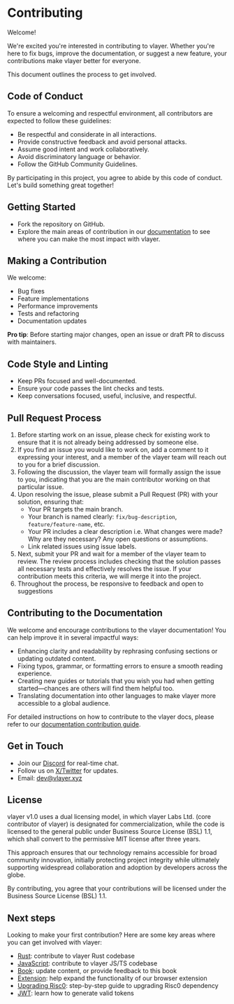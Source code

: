 # Contributing

Welcome! 

We're excited you're interested in contributing to vlayer. Whether you're here to fix bugs, improve the documentation, or suggest a new feature, your contributions make vlayer better for everyone. 

This document outlines the process to get involved.

## Code of Conduct
To ensure a welcoming and respectful environment, all contributors are expected to follow these guidelines:
- Be respectful and considerate in all interactions.
- Provide constructive feedback and avoid personal attacks.
- Assume good intent and work collaboratively.
- Avoid discriminatory language or behavior.
- Follow the GitHub Community Guidelines.

By participating in this project, you agree to abide by this code of conduct. 
Let's build something great together!

## Getting Started
- Fork the repository on GitHub.
- Explore the main areas of contribution in our [documentation](https://book.vlayer.xyz) to see where you can make the most impact with vlayer.

## Making a Contribution
We welcome:
- Bug fixes
- Feature implementations
- Performance improvements
- Tests and refactoring
- Documentation updates

**Pro tip**: Before starting major changes, open an issue or draft PR to discuss with maintainers.

## Code Style and Linting
- Keep PRs focused and well-documented. 
- Ensure your code passes the lint checks and tests.
- Keep conversations focused, useful, inclusive, and respectful.  

## Pull Request Process
1. Before starting work on an issue, please check for existing work to ensure that it is not already being addressed by someone else. 
2. If you find an issue you would like to work on, add a comment to it expressing your interest, and a member of the vlayer team will reach out to you for a brief discussion.
3. Following the discussion, the vlayer team will formally assign the issue to you, indicating that you are the main contributor working on that particular issue.
4. Upon resolving the issue, please submit a Pull Request (PR) with your solution, ensuring that: 
   - Your PR targets the main branch.
   - Your branch is named clearly: `fix/bug-description`, `feature/feature-name`, etc.
   - Your PR includes a clear description i.e. What changes were made? Why are they necessary? Any open questions or assumptions. 
   - Link related issues using issue labels. 
5. Next, submit your PR and wait for a member of the vlayer team to review. The review process includes checking that the solution passes all necessary tests and effectively resolves the issue. If your contribution meets this criteria, we will merge it into the project.
6. Throughout the process, be responsive to feedback and open to suggestions

## Contributing to the Documentation
We welcome and encourage contributions to the vlayer documentation! You can help improve it in several impactful ways:
- Enhancing clarity and readability by rephrasing confusing sections or updating outdated content.
- Fixing typos, grammar, or formatting errors to ensure a smooth reading experience.
- Creating new guides or tutorials that you wish you had when getting started—chances are others will find them helpful too.
- Translating documentation into other languages to make vlayer more accessible to a global audience.

For detailed instructions on how to contribute to the vlayer docs, please refer to our [documentation contribution guide](/appendix/contributing/book.html).

## Get in Touch 
- Join our [Discord](https://support.vlayer.xyz/) for real-time chat.
- Follow us on [X/Twitter](https://x.com/vlayer_xyz) for updates.
- Email: [dev@vlayer.xyz](mailto:dev@vlayer.xyz)

## License 
vlayer v1.0 uses a dual licensing model, in which vlayer Labs Ltd. (core contributor of vlayer) is designated for commercialization, while the code is licensed to the general public under Business Source License (BSL) 1.1, which shall convert to the permissive MIT license after three years. 

This approach ensures that our technology remains accessible for broad community innovation, initially protecting project integrity while ultimately supporting widespread collaboration and adoption by developers across the globe.

By contributing, you agree that your contributions will be licensed under the Business Source License (BSL) 1.1. 

## Next steps

Looking to make your first contribution? Here are some key areas where you can get involved with vlayer:
- [Rust](/appendix/contributing/rust.html): contribute to vlayer Rust codebase
- [JavaScript](/appendix/contributing/javascript.html): contribute to vlayer JS/TS codebase
- [Book](/appendix/contributing/book.html): update content, or provide feedback to this book
- [Extension](/appendix/contributing/extension.html): help expand the functionality of our browser extension
- [Upgrading Risc0](/appendix/contributing/upgrading_risc0.html): step-by-step guide to upgrading Risc0 dependency
- [JWT](/appendix/contributing/jwt.html): learn how to generate valid tokens 
